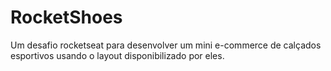 # RocketShoes
 Um desafio rocketseat para desenvolver um mini e-commerce de calçados esportivos usando o layout disponibilizado por eles.
